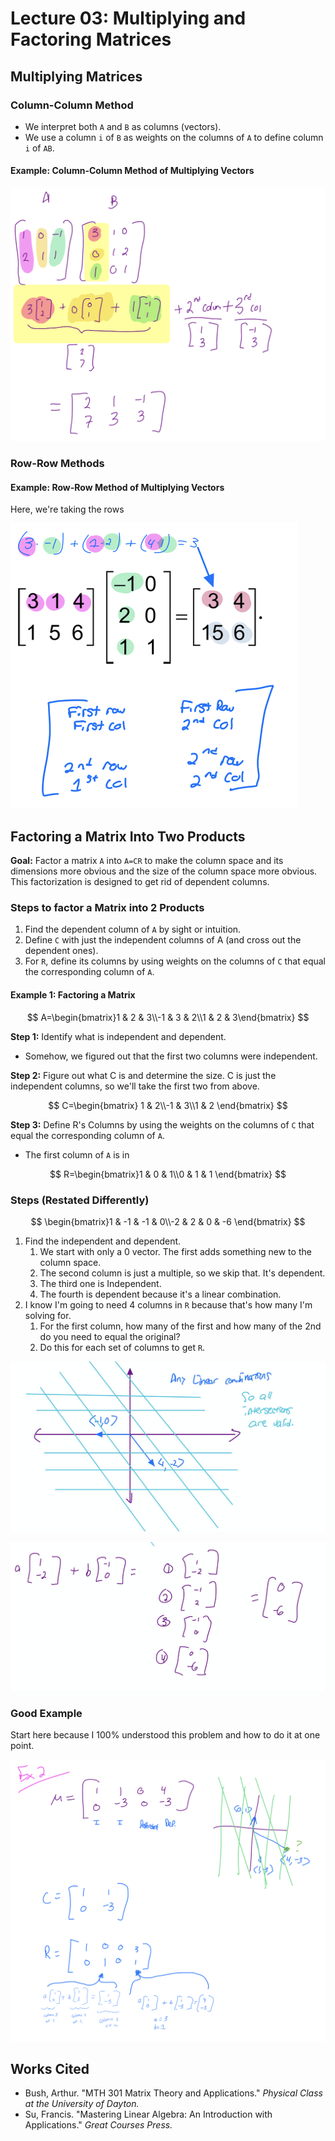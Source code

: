 # Lecture 03: Multiplying and Factoring Matrices

## Multiplying Matrices

### Column-Column Method

* We interpret both `A` and `B` as columns (vectors).
* We use a column `i` of `B` as weights on the columns of `A` to define column `i` of `AB`.

#### Example: Column-Column Method of Multiplying Vectors

![First example of multiplying vectors in Dr. Bush's Course.](<../../.gitbook/assets/image (543).png>)

### Row-Row Methods

#### Example: Row-Row Method of Multiplying Vectors

Here, we're taking the rows&#x20;



![Example from Su p.51. Annotated by me.](<../../.gitbook/assets/image (544).png>)

## Factoring a Matrix Into Two Products

**Goal:** Factor a matrix `A` into `A=CR` to make the column space and its dimensions more obvious and the size of the column space more obvious. This factorization is designed to get rid of dependent columns.

### Steps to factor a Matrix into 2 Products

1. Find the dependent column of `A` by sight or intuition.
2. Define `C` with just the independent columns of A (and cross out the dependent ones).
3. For `R`, define its columns by using weights on the columns of `C` that equal the corresponding column of `A`.

#### Example 1: Factoring a Matrix

$$
A=\begin{bmatrix}1 & 2 & 3\\-1 & 3 & 2\\1 & 2 & 3\end{bmatrix}
$$

**Step 1:** Identify what is independent and dependent.

* Somehow, we figured out that the first two columns were independent.

**Step 2:** Figure out what C is and determine the size. C is just the independent columns, so we'll take the first two from above.

$$
C=\begin{bmatrix} 1 & 2\\-1 & 3\\1 & 2 \end{bmatrix}
$$

**Step 3:** Define R's Columns by using the weights on the columns of `C` that equal the corresponding column of `A`.

* The first column of `A` is in&#x20;

$$
R=\begin{bmatrix}1 & 0 & 1\\0 & 1 & 1 \end{bmatrix}
$$



### Steps (Restated Differently)

$$
\begin{bmatrix}1 & -1 & -1 & 0\\-2 & 2 & 0 & -6 \end{bmatrix}
$$

1. Find the independent and dependent.
   1. We start with only a 0 vector. The first adds something new to the column space.
   2. The second column is just a multiple, so we skip that. It's dependent.
   3. The third one is Independent.
   4. The fourth is dependent because it's a linear combination.
2. I know I'm going to need 4 columns in `R` because that's how many I'm solving for.
   1. For the first column, how many of the first and how many of the 2nd do you need to equal the original?
   2. Do this for each set of columns to get `R`.

![](<../../.gitbook/assets/image (549) (1).png>)

![](<../../.gitbook/assets/image (550) (1).png>)

### Good Example

Start here because I 100% understood this problem and how to do it at one point.

![](<../../.gitbook/assets/image (552).png>)

## Works Cited

* Bush, Arthur. "MTH 301 Matrix Theory and Applications." _Physical Class at the University of Dayton._
* Su, Francis. "Mastering Linear Algebra: An Introduction with Applications." _Great Courses Press._
